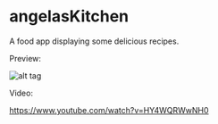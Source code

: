 # angelasKitchen
A food app displaying some delicious recipes.


Preview:
<p align="center">

![alt tag](https://cloud.githubusercontent.com/assets/10540496/24482816/a23dd396-1526-11e7-8f45-a5bc8b71e204.gif)

</p>

Video:

https://www.youtube.com/watch?v=HY4WQRWwNH0
